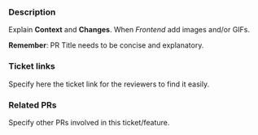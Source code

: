 ### Description

Explain **Context** and **Changes**. When _Frontend_ add images and/or GIFs.

**Remember**: PR Title needs to be concise and explanatory.

### Ticket links

Specify here the ticket link for the reviewers to find it easily.

### Related PRs

Specify other PRs involved in this ticket/feature.